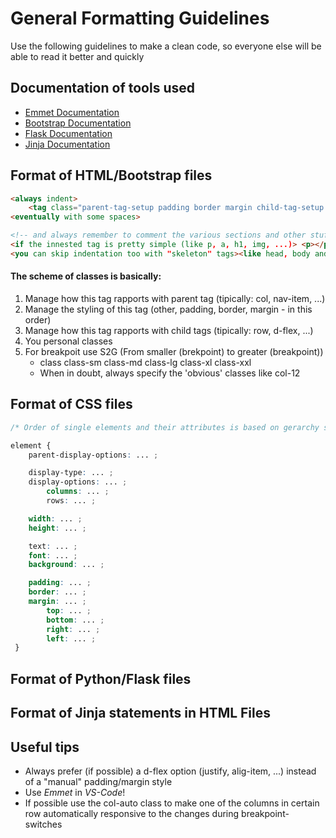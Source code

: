 # General Formatting Guidelines
Use the following guidelines to make a clean code, so everyone else will be able to read it better and quickly

## Documentation of tools used
- [Emmet Documentation](https://docs.emmet.io/)   
- [Bootstrap Documentation](https://getbootstrap.com/docs/5.2/getting-started/introduction/)
- [Flask Documentation](https://flask.palletsprojects.com/en/2.2.x/)
- [Jinja Documentation](https://jinja.palletsprojects.com/)

## Format of HTML/Bootstrap files

```html
<always indent>
    <tag class="parent-tag-setup padding border margin child-tag-setup gutter personalClass" id="..." style="..." href/src="..."></tag>
<eventually with some spaces>

<!-- and always remember to comment the various sections and other stuff! -->
<if the innested tag is pretty simple (like p, a, h1, img, ...)> <p></p> <you can eventually skip the indentation>
<you can skip indentation too with "skeleton" tags><like head, body and html>
```

#### The scheme of classes is basically: 
1. Manage how this tag rapports with parent tag (tipically: col, nav-item, ...)
2. Manage the styling of this tag (other, padding, border, margin - in this order)
3. Manage how this tag rapports with child tags (tipically: row, d-flex, ...) 
4. You personal classes
5. For breakpoit use S2G (From smaller (brekpoint) to greater (breakpoint))
    * class class-sm class-md class-lg class-xl class-xxl
    * When in doubt, always specify the 'obvious' classes like col-12

## Format of CSS files
```css
/* Order of single elements and their attributes is based on gerarchy since this is a *CASCADE* style sheet */

element {
    parent-display-options: ... ;

    display-type: ... ;
    display-options: ... ;
        columns: ... ;
        rows: ... ;

    width: ... ;
    height: ... ;

    text: ... ;
    font: ... ;
    background: ... ;

    padding: ... ;
    border: ... ;
    margin: ... ;
        top: ... ;
        bottom: ... ;
        right: ... ;
        left: ... ;
 }

```

## Format of Python/Flask files

## Format of Jinja statements in HTML Files

## Useful tips

* Always prefer (if possible) a d-flex option (justify, alig-item, ...) instead of a "manual" padding/margin style
* Use _Emmet_ in _VS-Code_!
* If possible use the col-auto class to make one of the columns in certain row automatically responsive to the changes during breakpoint-switches
